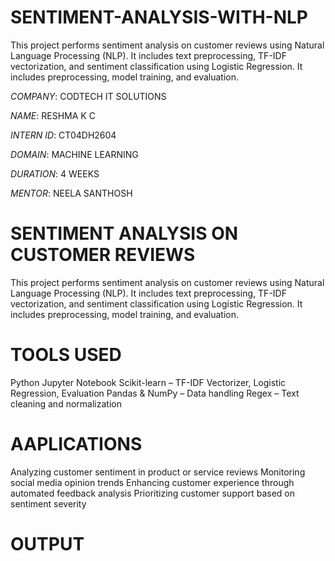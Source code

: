 # SENTIMENT-ANALYSIS-WITH-NLP
This project performs sentiment analysis on customer reviews using Natural Language Processing (NLP). It includes text preprocessing, TF-IDF vectorization, and sentiment classification using Logistic Regression. It includes preprocessing, model training, and evaluation.

*COMPANY*: CODTECH IT SOLUTIONS

*NAME*: RESHMA K C

*INTERN ID*: CT04DH2604

*DOMAIN*: MACHINE LEARNING

*DURATION*: 4 WEEKS

*MENTOR*: NEELA SANTHOSH

# SENTIMENT ANALYSIS ON CUSTOMER REVIEWS
This project performs sentiment analysis on customer reviews using Natural Language Processing (NLP). It includes text preprocessing, TF-IDF vectorization, and sentiment classification using Logistic Regression. It includes preprocessing, model training, and evaluation.


# TOOLS USED
Python
Jupyter Notebook
Scikit-learn – TF-IDF Vectorizer, Logistic Regression, Evaluation
Pandas & NumPy – Data handling
Regex – Text cleaning and normalization


# AAPLICATIONS
Analyzing customer sentiment in product or service reviews
Monitoring social media opinion trends
Enhancing customer experience through automated feedback analysis
Prioritizing customer support based on sentiment severity

# OUTPUT


